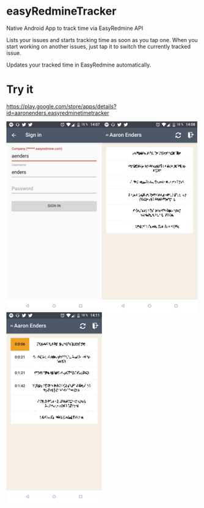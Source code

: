 # easyRedmineTracker
Native Android App to track time via EasyRedmine API

Lists your issues and starts tracking time as soon as you tap one. When you start working on another issues, just tap it to switch the currently tracked issue.

Updates your tracked time in EasyRedmine automatically.

# Try it
https://play.google.com/store/apps/details?id=aaronenders.easyredminetimetracker

<img align="left" width="250" src="screenshots/1.png">
<img align="left" width="250" src="screenshots/2.png">
<img align="left" width="250" src="screenshots/3.png">
